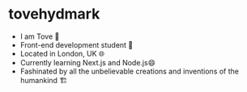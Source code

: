 # tovehydmark
- I am Tove 👷
- Front-end development student 📝
- Located in London, UK 🌐
- Currently learning Next.js and Node.js😄
- Fashinated by all the unbelievable creations and inventions of the humankind 🏗️



